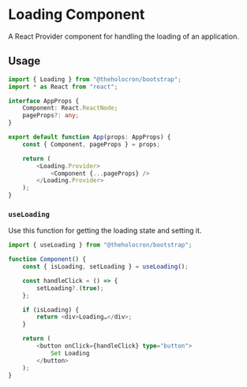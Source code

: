 # Loading Component

A React Provider component for handling the loading of an application.

## Usage

```typescript
import { Loading } from "@theholocron/bootstrap";
import * as React from "react";

interface AppProps {
	Component: React.ReactNode;
	pageProps?: any;
}

export default function App(props: AppProps) {
	const { Component, pageProps } = props;

	return (
		<Loading.Provider>
			<Component {...pageProps} />
		</Loading.Provider>
	);
}
```

### `useLoading`

Use this function for getting the loading state and setting it.

```typescript
import { useLoading } from "@theholocron/bootstrap";

function Component() {
	const { isLoading, setLoading } = useLoading();

	const handleClick = () => {
		setLoading?.(true);
	};

	if (isLoading) {
		return <div>Loading…</div>;
	}

	return (
		<button onClick={handleClick} type="button">
			Set Loading
		</button>
	);
}
```
